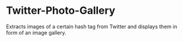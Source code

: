 # Twitter-Photo-Gallery
Extracts images of a certain hash tag from Twitter and displays them in form of an image gallery.
